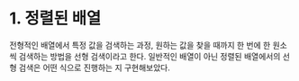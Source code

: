 # 1. 정렬된 배열

전형적인 배열에서 특정 값을 검색하는 과정, 원하는 값을 찾을 때까지 한 번에 한 원소씩 검색하는 방법을 선형 검색이라고 한다.
일반적인 배열이 아닌 정렬된 배열에서의 선형 검색은 어떤 식으로 진행하는 지 구현해보았다.